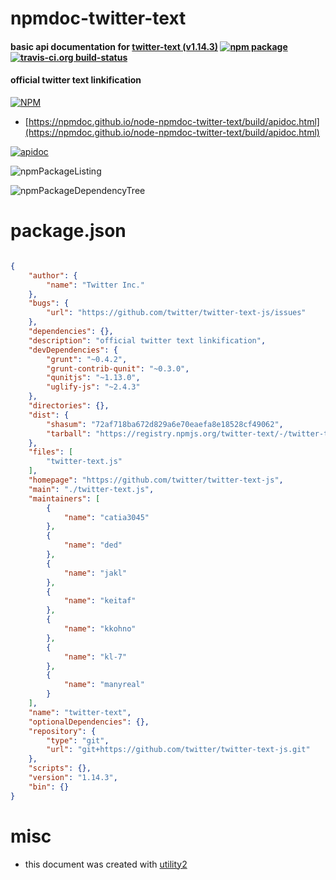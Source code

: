 # npmdoc-twitter-text

#### basic api documentation for  [twitter-text (v1.14.3)](https://github.com/twitter/twitter-text-js)  [![npm package](https://img.shields.io/npm/v/npmdoc-twitter-text.svg?style=flat-square)](https://www.npmjs.org/package/npmdoc-twitter-text) [![travis-ci.org build-status](https://api.travis-ci.org/npmdoc/node-npmdoc-twitter-text.svg)](https://travis-ci.org/npmdoc/node-npmdoc-twitter-text)

#### official twitter text linkification

[![NPM](https://nodei.co/npm/twitter-text.png?downloads=true&downloadRank=true&stars=true)](https://www.npmjs.com/package/twitter-text)

- [https://npmdoc.github.io/node-npmdoc-twitter-text/build/apidoc.html](https://npmdoc.github.io/node-npmdoc-twitter-text/build/apidoc.html)

[![apidoc](https://npmdoc.github.io/node-npmdoc-twitter-text/build/screenCapture.buildCi.browser.%252Ftmp%252Fbuild%252Fapidoc.html.png)](https://npmdoc.github.io/node-npmdoc-twitter-text/build/apidoc.html)

![npmPackageListing](https://npmdoc.github.io/node-npmdoc-twitter-text/build/screenCapture.npmPackageListing.svg)

![npmPackageDependencyTree](https://npmdoc.github.io/node-npmdoc-twitter-text/build/screenCapture.npmPackageDependencyTree.svg)



# package.json

```json

{
    "author": {
        "name": "Twitter Inc."
    },
    "bugs": {
        "url": "https://github.com/twitter/twitter-text-js/issues"
    },
    "dependencies": {},
    "description": "official twitter text linkification",
    "devDependencies": {
        "grunt": "~0.4.2",
        "grunt-contrib-qunit": "~0.3.0",
        "qunitjs": "~1.13.0",
        "uglify-js": "~2.4.3"
    },
    "directories": {},
    "dist": {
        "shasum": "72af718ba672d829a6e70eaefa8e18528cf49062",
        "tarball": "https://registry.npmjs.org/twitter-text/-/twitter-text-1.14.3.tgz"
    },
    "files": [
        "twitter-text.js"
    ],
    "homepage": "https://github.com/twitter/twitter-text-js",
    "main": "./twitter-text.js",
    "maintainers": [
        {
            "name": "catia3045"
        },
        {
            "name": "ded"
        },
        {
            "name": "jakl"
        },
        {
            "name": "keitaf"
        },
        {
            "name": "kkohno"
        },
        {
            "name": "kl-7"
        },
        {
            "name": "manyreal"
        }
    ],
    "name": "twitter-text",
    "optionalDependencies": {},
    "repository": {
        "type": "git",
        "url": "git+https://github.com/twitter/twitter-text-js.git"
    },
    "scripts": {},
    "version": "1.14.3",
    "bin": {}
}
```



# misc
- this document was created with [utility2](https://github.com/kaizhu256/node-utility2)
